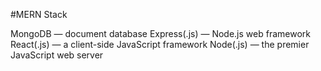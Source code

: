 #MERN Stack

MongoDB — document database
Express(.js) — Node.js web framework
React(.js) — a client-side JavaScript framework
Node(.js) — the premier JavaScript web server
